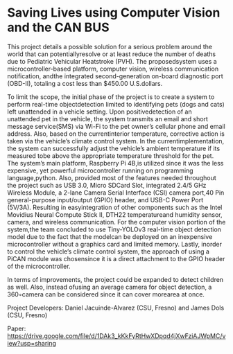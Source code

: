 # Saving Lives using Computer Vision and the CAN BUS

This  project  details  a  possible  solution  for  a  serious  problem  around  the  world  that  can  potentiallyresolve or at least reduce the number of deaths due to Pediatric Vehicular Heatstroke (PVH). The proposedsystem uses a microcontroller-based platform, computer vision, wireless communication notification, andthe integrated second-generation on-board diagnostic port (OBD-II), totaling a cost less than $450.00 U.S.dollars.

To  limit  the  scope,  the  initial  phase  of  the  project  is  to  create  a  system  to  perform  real-time  objectdetection  limited  to  identifying  pets  (dogs  and  cats)  left  unattended  in  a  vehicle  setting.  Upon  positivedetection  of  an  unattended  pet  in  the  vehicle,  the  system  transmits  an  email  and  short  message  service(SMS)  via  Wi-Fi  to  the  pet  owner’s  cellular  phone  and  email  address.  Also,  based  on  the  currentinterior  temperature,  corrective  action  is  taken  via  the  vehicle’s  climate  control  system.  In  the  currentimplementation,  the  system  can  successfully  adjust  the  vehicle’s  ambient  temperature  if  its  measured  tobe above the appropriate temperature threshold for the pet. The system’s main platform, Raspberry Pi 4B,is utilized since it was the less expensive, yet powerful microcontroller running on programming language,python.  Also,  provided  most  of  the  features  needed  throughout  the  project  such  as  USB  3.0,  Micro  SDCard  Slot,  integrated  2.4/5  GHz  Wireless  Module,  a  2-lane  Camera  Serial  Interface  (CSI)  camera  port,40 Pin general-purpose input/output (GPIO) header, and USB-C Power Port (5V/3A). Resulting in easyintegration of other components such as the Intel Movidius Neural Compute Stick II, DTH22 temperatureand humidity sensor, camera, and wireless communication. For the computer vision portion of the system,the team concluded to use Tiny-YOLOv3 real-time object detection model due to the fact that the modelcan be deployed on an inexpensive microcontroller without a graphics card and limited memory. Lastly, inorder to control the vehicle’s climate control system, the approach of using a PiCAN module was chosensince it is a direct attachment to the GPIO header of the microcontroller.

In  terms  of  improvements,  the  project  could  be  expanded  to  detect  children  as  well.  Also,  instead  ofusing  an  average  camera  for  object  detection,  a  360◦camera  can  be  considered  since  it  can  cover  morearea at once.

Project Developers:
Daniel Jacuinde-Alvarez (CSU, Fresno) and James Dols (CSU, Fresno)



Paper: https://drive.google.com/file/d/1DAk3_kKkFyRtHwXDpqd4jXwFziAJWpMC/view?usp=sharing 
